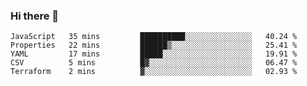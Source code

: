 ### Hi there 👋


<!--START_SECTION:waka-->
```text
JavaScript   35 mins         ██████████░░░░░░░░░░░░░░░   40.24 % 
Properties   22 mins         ██████▒░░░░░░░░░░░░░░░░░░   25.41 % 
YAML         17 mins         █████░░░░░░░░░░░░░░░░░░░░   19.91 % 
CSV          5 mins          █▓░░░░░░░░░░░░░░░░░░░░░░░   06.47 % 
Terraform    2 mins          ▓░░░░░░░░░░░░░░░░░░░░░░░░   02.93 % 
```
<!--END_SECTION:waka-->

<!--
**ssrahul96/ssrahul96** is a ✨ _special_ ✨ repository because its `README.md` (this file) appears on your GitHub profile.

Here are some ideas to get you started:

- 🔭 I’m currently working on ...
- 🌱 I’m currently learning ...
- 👯 I’m looking to collaborate on ...
- 🤔 I’m looking for help with ...
- 💬 Ask me about ...
- 📫 How to reach me: ...
- 😄 Pronouns: ...
- ⚡ Fun fact: ...
-->

